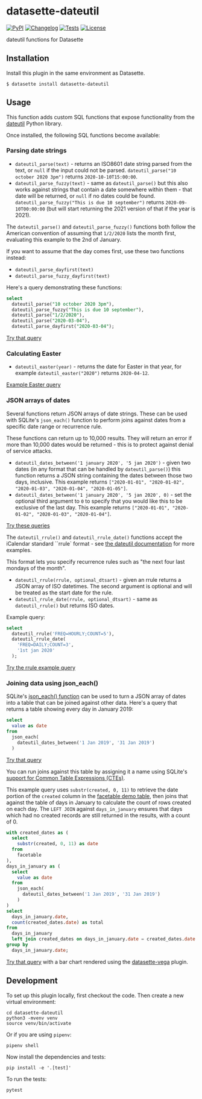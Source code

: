 # datasette-dateutil

[![PyPI](https://img.shields.io/pypi/v/datasette-dateutil.svg)](https://pypi.org/project/datasette-dateutil/)
[![Changelog](https://img.shields.io/github/v/release/simonw/datasette-dateutil?include_prereleases&label=changelog)](https://github.com/simonw/datasette-dateutil/releases)
[![Tests](https://github.com/simonw/datasette-dateutil/workflows/Test/badge.svg)](https://github.com/simonw/datasette-dateutil/actions?query=workflow%3ATest)
[![License](https://img.shields.io/badge/license-Apache%202.0-blue.svg)](https://github.com/simonw/datasette-dateutil/blob/main/LICENSE)

dateutil functions for Datasette

## Installation

Install this plugin in the same environment as Datasette.

    $ datasette install datasette-dateutil

## Usage

This function adds custom SQL functions that expose functionality from the [dateutil](https://dateutil.readthedocs.io/) Python library.

Once installed, the following SQL functions become available:

### Parsing date strings

- `dateutil_parse(text)` - returns an ISO8601 date string parsed from the text, or `null` if the input could not be parsed. `dateutil_parse("10 october 2020 3pm")` returns `2020-10-10T15:00:00`.
- `dateutil_parse_fuzzy(text)` - same as `dateutil_parse()` but this also works against strings that contain a date somewhere within them - that date will be returned, or `null` if no dates could be found. `dateutil_parse_fuzzy("This is due 10 september")` returns `2020-09-10T00:00:00` (but will start returning the 2021 version of that if the year is 2021).

The `dateutil_parse()` and `dateutil_parse_fuzzy()` functions both follow the American convention of assuming that `1/2/2020` lists the month first, evaluating this example to the 2nd of January.

If you want to assume that the day comes first, use these two functions instead:

- `dateutil_parse_dayfirst(text)`
- `dateutil_parse_fuzzy_dayfirst(text)`

Here's a query demonstrating these functions:

```sql
select
  dateutil_parse("10 october 2020 3pm"),
  dateutil_parse_fuzzy("This is due 10 september"),
  dateutil_parse("1/2/2020"),
  dateutil_parse("2020-03-04"),
  dateutil_parse_dayfirst("2020-03-04");
```

[Try that query](https://latest-with-plugins.datasette.io/fixtures?sql=select%0D%0A++dateutil_parse%28%2210+october+2020+3pm%22%29%2C%0D%0A++dateutil_parse_fuzzy%28%22This+is+due+10+september%22%29%2C%0D%0A++dateutil_parse%28%221%2F2%2F2020%22%29%2C%0D%0A++dateutil_parse%28%222020-03-04%22%29%2C%0D%0A++dateutil_parse_dayfirst%28%222020-03-04%22%29%3B)

### Calculating Easter

- `dateutil_easter(year)` - returns the date for Easter in that year, for example `dateutil_easter("2020")` returns `2020-04-12`.

[Example Easter query](https://latest-with-plugins.datasette.io/fixtures?sql=select%0D%0A++dateutil_easter%282019%29%2C%0D%0A++dateutil_easter%282020%29%2C%0D%0A++dateutil_easter%282021%29)

### JSON arrays of dates

Several functions return JSON arrays of date strings. These can be used with SQLite's `json_each()` function to perform joins against dates from a specific date range or recurrence rule.

These functions can return up to 10,000 results. They will return an error if more than 10,000 dates would be returned - this is to protect against denial of service attacks.

- `dateutil_dates_between('1 january 2020', '5 jan 2020')` - given two dates (in any format that can be handled by `dateutil_parse()`) this function returns a JSON string containing the dates between those two days, inclusive. This example returns `["2020-01-01", "2020-01-02", "2020-01-03", "2020-01-04", "2020-01-05"]`.
- `dateutil_dates_between('1 january 2020', '5 jan 2020', 0)` - set the optional third argument to `0` to specify that you would like this to be exclusive of the last day. This example returns `["2020-01-01", "2020-01-02", "2020-01-03", "2020-01-04"]`.

[Try these queries](https://latest-with-plugins.datasette.io/fixtures?sql=select%0D%0A++dateutil_dates_between%28%271+january+2020%27%2C+%275+jan+2020%27%29%2C%0D%0A++dateutil_dates_between%28%271+january+2020%27%2C+%275+jan+2020%27%2C+0%29)

The `dateutil_rrule()` and `dateutil_rrule_date()` functions accept the iCalendar standard ``rrule` format - see [the dateutil documentation](https://dateutil.readthedocs.io/en/stable/rrule.html#rrulestr-examples) for more examples.

This format lets you specify recurrence rules such as "the next four last mondays of the month".

- `dateutil_rrule(rrule, optional_dtsart)` - given an rrule returns a JSON array of ISO datetimes. The second argument is optional and will be treated as the start date for the rule.
- `dateutil_rrule_date(rrule, optional_dtsart)` - same as `dateutil_rrule()` but returns ISO dates.

Example query:

```sql
select
  dateutil_rrule('FREQ=HOURLY;COUNT=5'),
  dateutil_rrule_date(
    'FREQ=DAILY;COUNT=3',
    '1st jan 2020'
  );
```
[Try the rrule example query](https://latest-with-plugins.datasette.io/fixtures?sql=select%0D%0A++dateutil_rrule('FREQ%3DHOURLY%3BCOUNT%3D5')%2C%0D%0A++dateutil_rrule_date(%0D%0A++++'FREQ%3DDAILY%3BCOUNT%3D3'%2C%0D%0A++++'1st+jan+2020'%0D%0A++)%3B)

### Joining data using json_each()

SQLite's [json_each() function](https://www.sqlite.org/json1.html#jeach) can be used to turn a JSON array of dates into a table that can be joined against other data. Here's a query that returns a table showing every day in January 2019:

```sql
select
  value as date
from
  json_each(
    dateutil_dates_between('1 Jan 2019', '31 Jan 2019')
  )
```
[Try that query](https://latest-with-plugins.datasette.io/fixtures?sql=select%0D%0A++value+as+date%0D%0Afrom%0D%0A++json_each%28%0D%0A++++dateutil_dates_between%28%271+Jan+2019%27%2C+%2731+Jan+2019%27%29%0D%0A++%29)

You can run joins against this table by assigning it a name using SQLite's [support for Common Table Expressions (CTEs)](https://sqlite.org/lang_with.html).

This example query uses `substr(created, 0, 11)` to retrieve the date portion of the `created` column in the [facetable demo table](https://latest-with-plugins.datasette.io/fixtures/facetable), then joins that against the table of days in January to calculate the count of rows created on each day. The `LEFT JOIN` against `days_in_january` ensures that days which had no created records are still returned in the results, with a count of 0.

```sql
with created_dates as (
  select
    substr(created, 0, 11) as date
  from
    facetable
),
days_in_january as (
  select
    value as date
  from
    json_each(
      dateutil_dates_between('1 Jan 2019', '31 Jan 2019')
    )
)
select
  days_in_january.date,
  count(created_dates.date) as total
from
  days_in_january
  left join created_dates on days_in_january.date = created_dates.date
group by
  days_in_january.date;
```
[Try that query](https://latest-with-plugins.datasette.io/fixtures?sql=with+created_dates+as+%28%0D%0A++select%0D%0A++++substr%28created%2C+0%2C+11%29+as+date%0D%0A++from%0D%0A++++facetable%0D%0A%29%2C%0D%0Adays_in_january+as+%28%0D%0A++select%0D%0A++++value+as+date%0D%0A++from%0D%0A++++json_each%28%0D%0A++++++dateutil_dates_between%28%271+Jan+2019%27%2C+%2731+Jan+2019%27%29%0D%0A++++%29%0D%0A%29%0D%0Aselect%0D%0A++days_in_january.date%2C%0D%0A++count%28created_dates.date%29+as+total%0D%0Afrom%0D%0A++days_in_january%0D%0A++left+join+created_dates+on+days_in_january.date+%3D+created_dates.date%0D%0Agroup+by%0D%0A++days_in_january.date%3B#g.mark=bar&g.x_column=date&g.x_type=ordinal&g.y_column=total&g.y_type=quantitative) with a bar chart rendered using the [datasette-vega](https://github.com/simonw/datasette-vega) plugin.

## Development

To set up this plugin locally, first checkout the code. Then create a new virtual environment:

    cd datasette-dateutil
    python3 -mvenv venv
    source venv/bin/activate

Or if you are using `pipenv`:

    pipenv shell

Now install the dependencies and tests:

    pip install -e '.[test]'

To run the tests:

    pytest
